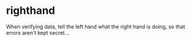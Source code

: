# righthand
When verifying data, tell the left hand what the right hand is doing, so that errors aren't kept secret...
